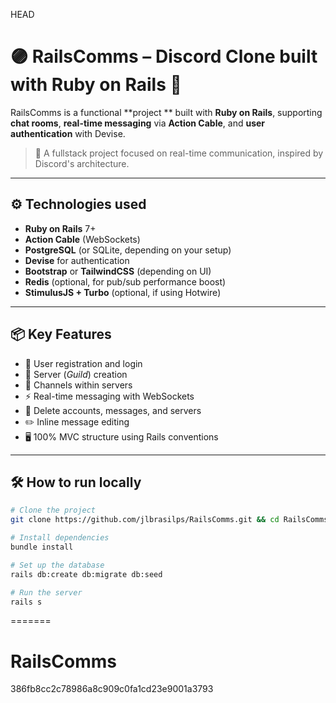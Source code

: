 HEAD
# 🟣 RailsComms – Discord Clone built with Ruby on Rails 🧵

RailsComms is a functional **project ** built with **Ruby on Rails**, supporting **chat rooms**, **real-time messaging** via **Action Cable**, and **user authentication** with Devise.

> 📌 A fullstack project focused on real-time communication, inspired by Discord's architecture.

---

## ⚙️ Technologies used

- **Ruby on Rails** 7+
- **Action Cable** (WebSockets)
- **PostgreSQL** (or SQLite, depending on your setup)
- **Devise** for authentication
- **Bootstrap** or **TailwindCSS** (depending on UI)
- **Redis** (optional, for pub/sub performance boost)
- **StimulusJS + Turbo** (optional, if using Hotwire)

---

## 📦 Key Features

- 🔐 User registration and login
- 🧠 Server (_Guild_) creation
- 💬 Channels within servers
- ⚡ Real-time messaging with WebSockets
- 🧹 Delete accounts, messages, and servers
- ✏️ Inline message editing
- 🖥️ 100% MVC structure using Rails conventions

---

## 🛠️ How to run locally

```bash
# Clone the project
git clone https://github.com/jlbrasilps/RailsComms.git && cd RailsComms

# Install dependencies
bundle install

# Set up the database
rails db:create db:migrate db:seed

# Run the server
rails s
```
=======
# RailsComms
386fb8cc2c78986a8c909c0fa1cd23e9001a3793
